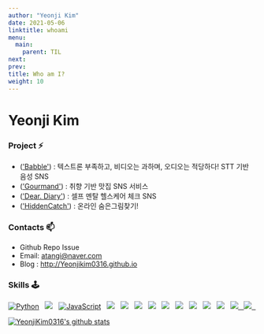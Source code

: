 ```yaml
---
author: "Yeonji Kim"
date: 2021-05-06
linktitle: whoami
menu:
  main:
    parent: TIL
next: 
prev: 
title: Who am I?
weight: 10
---
```


# Yeonji Kim

### Project ⚡

* (['Babble'](https://github.com/Final-Project-Playdata/Babble-MVC)) : 텍스트론 부족하고, 비디오는 과하며, 오디오는 적당하다! STT 기반 음성 SNS
* (['Gourmand'](https://github.com/YeonjiKim0316/Gourmand_SpringBoot_Project)) : 취향 기반 맛집 SNS 서비스
* (['Dear. Diary'](https://github.com/YeonjiKim0316/Heart-and-Heart)) :  셀프 멘탈 헬스케어 체크 SNS 
* (['HiddenCatch'](https://github.com/YeonjiKim0316/Hidden-Catch-Project)) : 온라인 숨은그림찾기!

### Contacts 📫

* Github Repo Issue
* Email: atangi@naver.com
* Blog : http://Yeonjikim0316.github.io 
  <div align=center>

### Skills 🕹
<p align="left">
<a href="#">
<img alt="Python" src="https://img.shields.io/badge/python%20-%2314354C.svg?style=for-the-badge&logo=python&logoColor=white"/></a> &nbsp;
<a href="#">
<img src="https://img.shields.io/badge/-Java-F6F6F6?style=for-the-badge&logo=java&logoColor=003399" /></a> &nbsp;
<a href="#">
<img alt="JavaScript" src="https://img.shields.io/badge/HTML-239120?style=for-the-badge&logo=html5&logoColor=white"/></a> &nbsp;
<a href="#">
<img src="https://img.shields.io/badge/vue.js%20-%2335495e.svg?style=for-the-badge&logo=vue.js&logoColor=%234FC08D" /></a> &nbsp;
<a href="#">
<img src="https://img.shields.io/badge/CSS-239120?&style=for-the-badge&logo=css3&logoColor=white"/></a> &nbsp;
<a href="#">
<img src="https://img.shields.io/badge/HTML-239120?style=for-the-badge&logo=html5&logoColor=white"/></a> &nbsp;
<a href="#">
<img src="https://img.shields.io/badge/Bootstrap-563D7C?style=for-the-badge&logo=bootstrap&logoColor=white"/></a> &nbsp;
<a href="#">
<img src="https://img.shields.io/badge/-Spring-6DB33F?style=for-the-badge&logo=spring&logoColor=white" /></a> &nbsp;
<a href="#">
<img src="https://img.shields.io/badge/Node.js-43853D?style=for-the-badge&logo=node.js&logoColor=white" /></a> &nbsp;
<a href="#">
<img src="https://img.shields.io/badge/-ElasticSearch-005571?style=for-the-badge&logo=elasticsearch&logoColor=white" /></a> &nbsp;
<a href="#">
<img src="https://img.shields.io/badge/MySQL-4479A1?style=for-the-badge&logo=MySQL&logoColor=white"/></a> &nbsp;
<a href="#">
<img src="https://img.shields.io/badge/-Oracle-F80000?style=for-the-badge&logo=oracle&logoColor=white" /></a> &nbsp;
<a href="#">
<img src="https://img.shields.io/badge/Flask-000000?style=for-the-badge&logo=flask&logoColor=white"> &nbsp;
<a href="#">
<img src="https://img.shields.io/badge/Postman-FF6C37?style=for-the-badge&logo=Postman&logoColor=white"> &nbsp;
<a href="#">
<br>

![YeonjiKim0316's github stats](https://github-readme-stats.vercel.app/api?username=YeonjiKim0316&show_icons=true)
